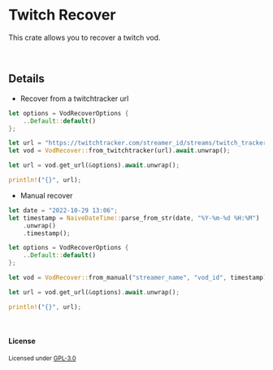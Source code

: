 # Twitch Recover

This crate allows you to recover a twitch vod.

<br>

## Details

- Recover from a twitchtracker url

``` rust
let options = VodRecoverOptions {
    ..Default::default()
};

let url = "https://twitchtracker.com/streamer_id/streams/twitch_tracker_vod_id";
let vod = VodRecover::from_twitchtracker(url).await.unwrap();

let url = vod.get_url(&options).await.unwrap();

println!("{}", url);
```

- Manual recover

``` rust
let date = "2022-10-29 13:06";
let timestamp = NaiveDateTime::parse_from_str(date, "%Y-%m-%d %H:%M")
    .unwrap()
    .timestamp();

let options = VodRecoverOptions {
    ..Default::default()
};

let vod = VodRecover::from_manual("streamer_name", "vod_id", timestamp);

let url = vod.get_url(&options).await.unwrap();

println!("{}", url);
```

<br>

#### License

<sup>
Licensed under <a href="LICENSE">GPL-3.0
</sup>
